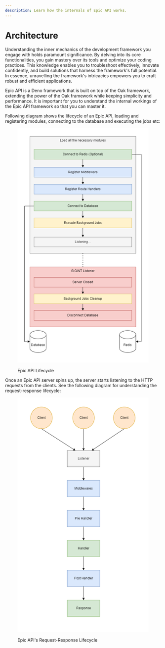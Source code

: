 ```yaml
---
description: Learn how the internals of Epic API works.
---
```


# Architecture

Understanding the inner mechanics of the development framework you engage with holds paramount significance. By delving into its core functionalities, you gain mastery over its tools and optimize your coding practices. This knowledge enables you to troubleshoot effectively, innovate confidently, and build solutions that harness the framework's full potential. In essence, unravelling the framework's intricacies empowers you to craft robust and efficient applications.

Epic API is a Deno framework that is built on top of the Oak framework, extending the power of the Oak framework while keeping simplicity and performance. It is important for you to understand the internal workings of the Epic API framework so that you can master it.

Following diagram shows the lifecycle of an Epic API, loading and registering modules, connecting to the database and executing the jobs etc:

<figure><img src="../.gitbook/assets/epic-api.app-lifecycle.png" alt=""><figcaption><p>Epic API Lifecycle</p></figcaption></figure>

Once an Epic API server spins up, the server starts listening to the HTTP requests from the clients. See the following diagram for understanding the request-response lifecycle:

<figure><img src="../.gitbook/assets/epic-api.request-lifecycle.png" alt=""><figcaption><p>Epic API's Request-Response Lifecycle</p></figcaption></figure>
